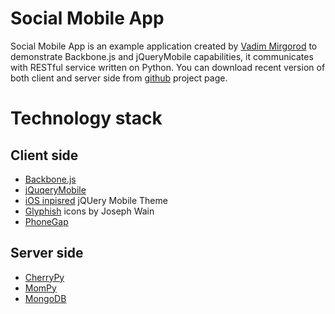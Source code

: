 Social Mobile App
=================

Social Mobile App is an example application created by [Vadim Mirgorod](http://vmirgorod.name) to demonstrate Backbone.js and jQueryMobile capabilities, it communicates with RESTful service written on Python. You can download recent version of both client and server side from [github](http://github.com/dealancer/sma) project page</a>.

Technology stack
================

Client side
-----------
*  [Backbone.js](http://documentcloud.github.com/backbone/)
*  [jQuqeryMobile](http://jquerymobile.com/)
*  [iOS inpisred](http://taitems.tumblr.com/post/7240874402/ios-inspired-jquery-mobile-theme-jquery-mobile) jQUery Mobile Theme
*  [Glyphish](http://glyphish.com/) icons by Joseph Wain
*  [PhoneGap](http://phonegap.com/)

Server side
-----------
*  [CherryPy](http://www.cherrypy.org/)
*  [MomPy](https://launchpad.net/mompy)
*  [MongoDB](http://www.mongodb.org/)
